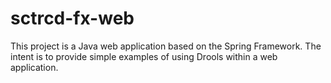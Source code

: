 sctrcd-fx-web
=============

This project is a Java web application based on the Spring Framework. The intent is to provide simple examples of using Drools within a web application.